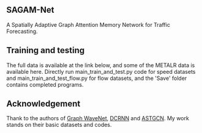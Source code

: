## SAGAM-Net
A Spatially Adaptive Graph Attention Memory Network for Traffic Forecasting.

## Training and testing
The full data is available at the link below, and some of the METALR data is available here. Directly run main_train_and_test.py code for speed datasets and main_train_and_test_flow.py for flow datasets, and the 'Save' folder contains completed programs.

## Acknowledgement
Thank to the authors of [Graph WaveNet](https://github.com/nnzhan/Graph-WaveNet), [DCRNN](https://github.com/liyaguang/DCRNN) and [ASTGCN](https://github.com/Davidham3/ASTGCN/).
My work stands on their basic datasets and codes.


